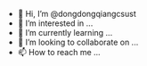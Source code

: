 - 👋 Hi, I’m @dongdongqiangcsust
- 👀 I’m interested in ...
- 🌱 I’m currently learning ...
- 💞️ I’m looking to collaborate on ...
- 📫 How to reach me ...

<!---
dongdongqiangcsust/dongdongqiangcsust is a ✨ special ✨ repository because its `README.md` (this file) appears on your GitHub profile.
You can click the Preview link to take a look at your changes.
--->
